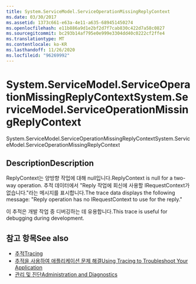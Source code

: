 ```yaml
---
title: System.ServiceModel.ServiceOperationMissingReplyContext
ms.date: 03/30/2017
ms.assetid: 1373c661-e63a-4e11-a635-689451450274
ms.openlocfilehash: e11b886a9d1e2bf2d7f7cab830c422d7a58c0827
ms.sourcegitcommit: bc293b14af795e0e999e3304dd40c0222cf2ffe4
ms.translationtype: MT
ms.contentlocale: ko-KR
ms.lasthandoff: 11/26/2020
ms.locfileid: "96269992"
---
```

# <a name="systemservicemodelserviceoperationmissingreplycontext"></a><span data-ttu-id="b6535-102">System.ServiceModel.ServiceOperationMissingReplyContext</span><span class="sxs-lookup"><span data-stu-id="b6535-102">System.ServiceModel.ServiceOperationMissingReplyContext</span></span>

<span data-ttu-id="b6535-103">System.ServiceModel.ServiceOperationMissingReplyContext</span><span class="sxs-lookup"><span data-stu-id="b6535-103">System.ServiceModel.ServiceOperationMissingReplyContext</span></span>  
  
## <a name="description"></a><span data-ttu-id="b6535-104">Description</span><span class="sxs-lookup"><span data-stu-id="b6535-104">Description</span></span>  

 <span data-ttu-id="b6535-105">ReplyContext는 양방향 작업에 대해 null입니다.</span><span class="sxs-lookup"><span data-stu-id="b6535-105">ReplyContext is null for a two-way operation.</span></span> <span data-ttu-id="b6535-106">추적 데이터에서 "Reply 작업에 회신에 사용할 IRequestContext가 없습니다."라는 메시지를 표시합니다.</span><span class="sxs-lookup"><span data-stu-id="b6535-106">The trace data displays the following message: "Reply operation has no IRequestContext to use for the reply."</span></span>  
  
 <span data-ttu-id="b6535-107">이 추적은 개발 작업 중 디버깅하는 데 유용합니다.</span><span class="sxs-lookup"><span data-stu-id="b6535-107">This trace is useful for debugging during development.</span></span>  
  
## <a name="see-also"></a><span data-ttu-id="b6535-108">참고 항목</span><span class="sxs-lookup"><span data-stu-id="b6535-108">See also</span></span>

- [<span data-ttu-id="b6535-109">추적</span><span class="sxs-lookup"><span data-stu-id="b6535-109">Tracing</span></span>](index.md)
- [<span data-ttu-id="b6535-110">추적을 사용하여 애플리케이션 문제 해결</span><span class="sxs-lookup"><span data-stu-id="b6535-110">Using Tracing to Troubleshoot Your Application</span></span>](using-tracing-to-troubleshoot-your-application.md)
- [<span data-ttu-id="b6535-111">관리 및 진단</span><span class="sxs-lookup"><span data-stu-id="b6535-111">Administration and Diagnostics</span></span>](../index.md)
